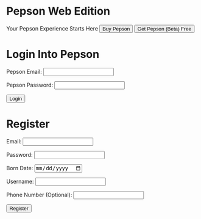 # Pepson Web Edition
Your Pepson Experience Starts Here
<button> Buy Pepson </button>
<button> Get Pepson (Beta) Free </button>
# Login Into Pepson
Pepson Email: <input type="email"> 

Pepson Password: <input type="password">

<button> Login </button>

# Register

Email: <input type="email">

Password: <input type="password">

Born Date: <input type="date">

Username: <input type="text">

Phone Number (Optional): <input type="number">

<button> Register </button>
